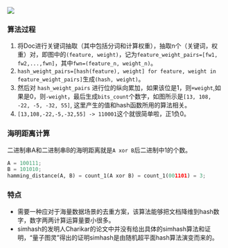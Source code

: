 ![](http://7viirv.com1.z0.glb.clouddn.com/simhash.jpg)

### 算法过程

1. 将Doc进行关键词抽取（其中包括分词和计算权重），抽取n个（关键词，权重）对，即图中的`(feature, weight)`，记为`feature_weight_pairs=[fw1, fw2,...,fwn]`，其中`fwn=(feature_n, weight_n)`。
2. `hash_weight_pairs=[hash(feature), weight] for feature, weight in feature_weight_pairs]`生成`(hash, weight)`。
3. 然后对 `hash_weight_pairs` 进行位的纵向累加，如果该位是1，则`+weight`,如果是0，则`-weight`，最后生成`bits_count`个数字，如图所示是`[13, 108, -22, -5, -32, 55]`, 这里产生的值和hash函数所用的算法相关。
4. `[13,108,-22,-5,-32,55] -> 110001`这个就很简单啦，正1负0。

### 海明距离计算

二进制串A和二进制串B的海明距离就是`A xor B`后二进制中1的个数。

```python
A = 100111;
B = 101010;
hamming_distance(A, B) = count_1(A xor B) = count_1(001101) = 3;
```

### 特点

- 需要一种应对于海量数据场景的去重方案，该算法能够把文档降维到hash数字，数字两两计算运算量要小很多。
- simhash的发明人Charikar的论文中并没有给出具体的simhash算法和证明，“量子图灵”得出的证明simhash是由随机超平面hash算法演变而来的。